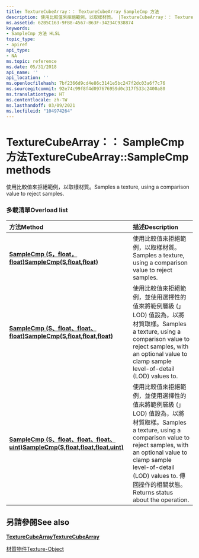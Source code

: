 ```yaml
---
title: TextureCubeArray：： TextureCubeArray SampleCmp 方法
description: 使用比較值來拒絕範例，以取樣材質。 |TextureCubeArray：： TextureCubeArray SampleCmp 方法
ms.assetid: 62B5C163-9FB8-4567-B63F-34234C938874
keywords:
- SampleCmp 方法 HLSL
topic_type:
- apiref
api_type:
- NA
ms.topic: reference
ms.date: 05/31/2018
api_name: ''
api_location: ''
ms.openlocfilehash: 7bf2366d9cd4e86c3141e5bc247f2dc03a6f7c76
ms.sourcegitcommit: 92e74c99f8f4d097676959d0c317f533c2400a80
ms.translationtype: HT
ms.contentlocale: zh-TW
ms.lasthandoff: 03/09/2021
ms.locfileid: "104974264"
---
```

# <a name="texturecubearraysamplecmp-methods"></a><span data-ttu-id="79477-105">TextureCubeArray：： SampleCmp 方法</span><span class="sxs-lookup"><span data-stu-id="79477-105">TextureCubeArray::SampleCmp methods</span></span>

<span data-ttu-id="79477-106">使用比較值來拒絕範例，以取樣材質。</span><span class="sxs-lookup"><span data-stu-id="79477-106">Samples a texture, using a comparison value to reject samples.</span></span>

### <a name="overload-list"></a><span data-ttu-id="79477-107">多載清單</span><span class="sxs-lookup"><span data-stu-id="79477-107">Overload list</span></span>



| <span data-ttu-id="79477-108">方法</span><span class="sxs-lookup"><span data-stu-id="79477-108">Method</span></span>                                                                                        | <span data-ttu-id="79477-109">描述</span><span class="sxs-lookup"><span data-stu-id="79477-109">Description</span></span>                                                                                                                                                                           |
|:----------------------------------------------------------------------------------------------|:--------------------------------------------------------------------------------------------------------------------------------------------------------------------------------------|
| [<span data-ttu-id="79477-110">**SampleCmp (S，float，float)**</span><span class="sxs-lookup"><span data-stu-id="79477-110">**SampleCmp(S,float,float)**</span></span>](dx-graphics-hlsl-to-samplecmp.md)                             | <span data-ttu-id="79477-111">使用比較值來拒絕範例，以取樣材質。</span><span class="sxs-lookup"><span data-stu-id="79477-111">Samples a texture, using a comparison value to reject samples.</span></span><br/>                                                                                                             |
| [<span data-ttu-id="79477-112">**SampleCmp (S、float、float、float)**</span><span class="sxs-lookup"><span data-stu-id="79477-112">**SampleCmp(S,float,float,float)**</span></span>](tcubearray-samplecmp-s-float-float-float-.md)           | <span data-ttu-id="79477-113">使用比較值來拒絕範例，並使用選擇性的值來將範例層級 (」 LOD) 值設為，以將材質取樣。</span><span class="sxs-lookup"><span data-stu-id="79477-113">Samples a texture, using a comparison value to reject samples, with an optional value to clamp sample level-of-detail (LOD) values to.</span></span><br/>                                     |
| [<span data-ttu-id="79477-114">**SampleCmp (S、float、float、float、uint)**</span><span class="sxs-lookup"><span data-stu-id="79477-114">**SampleCmp(S,float,float,float,uint)**</span></span>](tcubearray-samplecmp-s-float-float-float-uint-.md) | <span data-ttu-id="79477-115">使用比較值來拒絕範例，並使用選擇性的值來將範例層級 (」 LOD) 值設為，以將材質取樣。</span><span class="sxs-lookup"><span data-stu-id="79477-115">Samples a texture, using a comparison value to reject samples, with an optional value to clamp sample level-of-detail (LOD) values to.</span></span> <span data-ttu-id="79477-116">傳回操作的相關狀態。</span><span class="sxs-lookup"><span data-stu-id="79477-116">Returns status about the operation.</span></span><br/> |



## <a name="see-also"></a><span data-ttu-id="79477-117">另請參閱</span><span class="sxs-lookup"><span data-stu-id="79477-117">See also</span></span>

<dl> <dt>

[<span data-ttu-id="79477-118">**TextureCubeArray**</span><span class="sxs-lookup"><span data-stu-id="79477-118">**TextureCubeArray**</span></span>](texturecubearray.md)
</dt> <dt>

[<span data-ttu-id="79477-119">材質物件</span><span class="sxs-lookup"><span data-stu-id="79477-119">Texture-Object</span></span>](dx-graphics-hlsl-to-type.md)
</dt> </dl>

 

 





